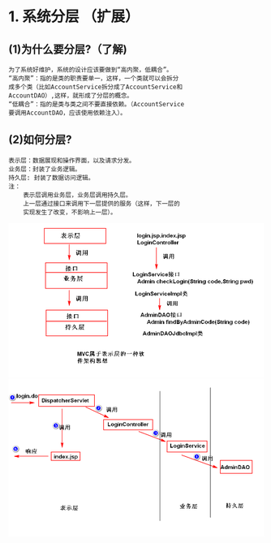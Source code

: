 # 1. 系统分层 （扩展）
## (1)为什么要分层?（了解)
	为了系统好维护，系统的设计应该要做到“高内聚，低耦合”。
	“高内聚”：指的是类的职责要单一，这样，一个类就可以会拆分
	成多个类（比如AccountService拆分成了AccountService和
	AccountDAO）,这样，就形成了分层的概念。
	“低耦合”：指的是类与类之间不要直接依赖。（AccountService
	要调用AccountDAO，应该使用依赖注入）。
## (2)如何分层?
	表示层：数据展现和操作界面，以及请求分发。
	业务层：封装了业务逻辑。  
	持久层: 封装了数据访问逻辑。
	注：
		表示层调用业务层，业务层调用持久层。
		上一层通过接口来调用下一层提供的服务（这样，下一层的
		实现发生了改变，不影响上一层）。
![](layer.png)
![](login.png)		